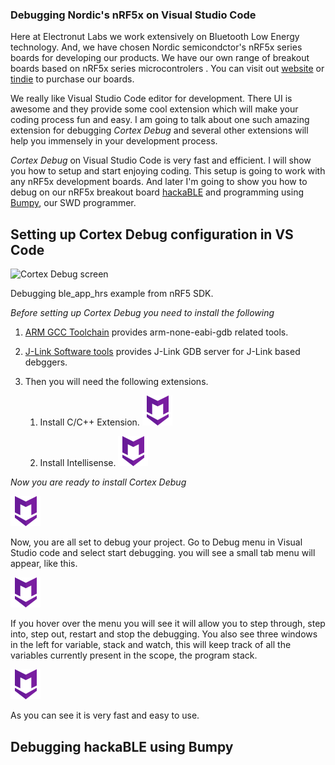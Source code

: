 ### Debugging Nordic's nRF5x on Visual Studio Code

Here at Electronut Labs we work extensively on Bluetooth Low Energy technology. And, we have chosen Nordic semicondctor's nRF5x series boards for developing our products. We have our own range of breakout boards based on nRF5x series microcontrolers . You can visit out [website](https://electronut.in/portfolio/) or [tindie](https://www.tindie.com/stores/ElectronutLabs/) to purchase our boards. 

We really like Visual Studio Code editor for development. There UI is awesome and they provide some cool extension which will make your coding process fun and easy. I am going to talk about one such amazing extension for debugging *Cortex Debug* and several other extensions will help you immensely in your development process.

*Cortex Debug* on Visual Studio Code is very fast and efficient. I will show you how to setup and start enjoying coding. This setup is going to work with any nRF5x development boards. And later I'm going to show you how to debug on our nRF5x breakout board [hackaBLE](https://electronut.in/portfolio/hackaBLE/) and programming using [Bumpy](https://electronut.in/portfolio/bumpy/), our SWD programmer.

## Setting up Cortex Debug configuration in VS Code

![Cortex Debug screen](https://github.com/electronut/electronut.github.io/blob/master/images/2018/07/cortex_debug.png)

Debugging ble_app_hrs example from nRF5 SDK. 

*Before setting up Cortex Debug you need to install the following*

1. [ARM GCC Toolchain](https://developer.arm.com/open-source/gnu-toolchain/gnu-rm/downloads) provides arm-none-eabi-gdb related tools.
2. [J-Link Software tools](https://www.segger.com/downloads/jlink) provides J-Link GDB server for J-Link based debggers.
3. Then you will need the following extensions.

    1. Install C/C++ Extension.
![c/c++ extension](https://github.com/adam-p/markdown-here/raw/master/src/common/images/icon48.png "Logo Title Text 1")

    2. Install Intellisense.
![intellisense](https://github.com/adam-p/markdown-here/raw/master/src/common/images/icon48.png "Logo Title Text 1")

*Now you are ready to install Cortex Debug*

![cortex_debug](https://github.com/adam-p/markdown-here/raw/master/src/common/images/icon48.png "Logo Title Text 1")

Now, you are all set to debug your project. Go to Debug menu in Visual Studio code and select start debugging. you will see a small tab menu will appear, like this.

![debug_tab_menu](https://github.com/adam-p/markdown-here/raw/master/src/common/images/icon48.png "Logo Title Text 1")

If you hover over the menu you will see it will allow you to step through, step into, step out, restart and stop the debugging. You also see three windows in the left for variable, stack and watch, this will keep track of all the variables currently present in the scope, the program stack.

![variable_stack](https://github.com/adam-p/markdown-here/raw/master/src/common/images/icon48.png "Logo Title Text 1")

As you can see it is very fast and easy to use.

## Debugging hackaBLE using Bumpy












